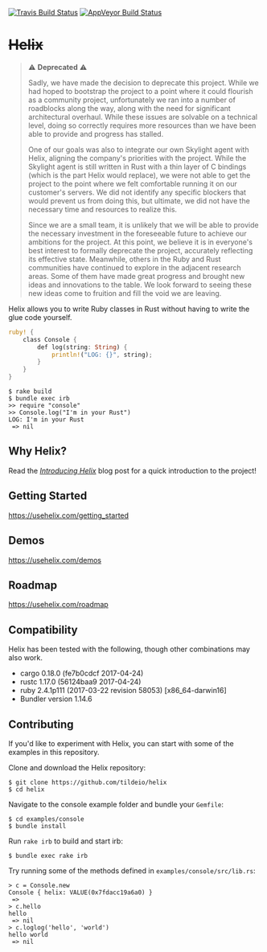 [![Travis Build Status](https://travis-ci.org/tildeio/helix.svg?branch=master)](https://travis-ci.org/tildeio/helix)
[![AppVeyor Build Status](https://ci.appveyor.com/api/projects/status/github/tildeio/helix?branch=master&svg=true)](https://ci.appveyor.com/project/wagenet/helix)

# ~~Helix~~

> :warning: **Deprecated** :warning:
>
> Sadly, we have made the decision to deprecate this project. While we had
> hoped to bootstrap the project to a point where it could flourish as a
> community project, unfortunately we ran into a number of roadblocks along the
> way, along with the need for significant architectural overhaul. While these
> issues are solvable on a technical level, doing so correctly requires more
> resources than we have been able to provide and progress has stalled.
>
> One of our goals was also to integrate our own Skylight agent with Helix,
> aligning the company's priorities with the project. While the Skylight agent
> is still written in Rust with a thin layer of C bindings (which is the part
> Helix would replace), we were not able to get the project to the point where
> we felt comfortable running it on our customer's servers. We did not identify
> any specific blockers that would prevent us from doing this, but ultimate, we
> did not have the necessary time and resources to realize this.
>
> Since we are a small team, it is unlikely that we will be able to provide the
> necessary investment in the foreseeable future to achieve our ambitions for
> the project. At this point, we believe it is in everyone's best interest to
> formally deprecate the project, accurately reflecting its effective state.
> Meanwhile, others in the Ruby and Rust communities have continued to explore
> in the adjacent research areas. Some of them have made great progress and
> brought new ideas and innovations to the table. We look forward to seeing
> these new ideas come to fruition and fill the void we are leaving.

Helix allows you to write Ruby classes in Rust without having to write the glue code yourself.

```rust
ruby! {
    class Console {
        def log(string: String) {
            println!("LOG: {}", string);
        }
    }
}
```

```shell
$ rake build
$ bundle exec irb
>> require "console"
>> Console.log("I'm in your Rust")
LOG: I'm in your Rust
 => nil
```

## Why Helix?

Read the [*Introducing Helix*](http://blog.skylight.io/introducing-helix/) blog post for a quick introduction to the project!

## Getting Started

https://usehelix.com/getting_started

## Demos

https://usehelix.com/demos

## Roadmap

https://usehelix.com/roadmap

## Compatibility

Helix has been tested with the following, though other combinations may also work.

* cargo 0.18.0 (fe7b0cdcf 2017-04-24)
* rustc 1.17.0 (56124baa9 2017-04-24)
* ruby 2.4.1p111 (2017-03-22 revision 58053) [x86_64-darwin16]
* Bundler version 1.14.6

## Contributing

If you'd like to experiment with Helix, you can start with some of the examples in this repository.

Clone and download the Helix repository:
```shell
$ git clone https://github.com/tildeio/helix
$ cd helix
```

Navigate to the console example folder and bundle your `Gemfile`:
```shell
$ cd examples/console
$ bundle install
```

Run `rake irb` to build and start irb:
```shell
$ bundle exec rake irb
```

Try running some of the methods defined in `examples/console/src/lib.rs`:
```shell
> c = Console.new
Console { helix: VALUE(0x7fdacc19a6a0) }
 =>
> c.hello
hello
 => nil
> c.loglog('hello', 'world')
hello world
 => nil
```

